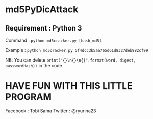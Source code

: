 # md5PyDicAttack

## Requirement : Python 3 

Command :  `python md5cracker.py [hash_md5]`

Example :  `python md5cracker.py 5f4dcc3b5aa765d61d8327deb882cf99`

NB: You can delete  `print("{}\n{}\n{}".format(word, digest, passwordHash))` in the code

# HAVE FUN WITH THIS LITTLE PROGRAM

Facebook : Tobi Sama
Twitter : @ryurina23

